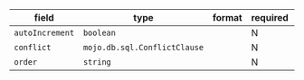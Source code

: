 | field | type | format | required | default | description |
|---|---|---|---|---|---|
| `autoIncrement` | `boolean` |  | N |  |
| `conflict` | `mojo.db.sql.ConflictClause` |  | N |  |  |
| `order` | `string` |  | N |  |
